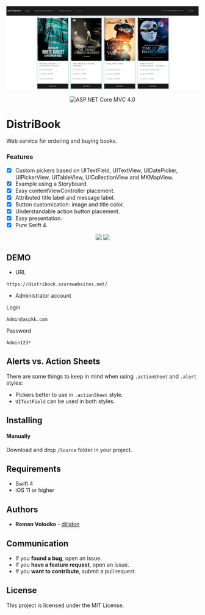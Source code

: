 <div align = "center">
<img src="Assets/Screenshot.jpg"/>
</div>

<p align="center">
<img src="https://img.shields.io/badge/ASP.NET%20Core%20MVC-6.0-blue.svg" alt="ASP.NET Core MVC 4.0"/>
</a>
</p>

# DistriBook

Web service for ordering and buying books.



### Features
- [x] Custom pickers based on UITextField, UITextView, UIDatePicker, UIPickerView, UITableView, UICollectionView and MKMapView.
- [x] Example using a Storyboard.
- [x] Easy contentViewController placement.
- [x] Attributed title label and message label.
- [x] Button customization: image and title color.
- [x] Understandable action button placement.
- [x] Easy presentation.
- [x] Pure Swift 4.

<div align = "center">
<img src="Assets/gifs/actionSheet-.gif" width="400" />
<img src="Assets/gifs/alert-.gif" width="400" />
</div>

## DEMO

- URL

```url
https://distribook.azurewebsites.net/
```

- Administrator account

Login
```url
Admin@aspkk.com
```
Password
```url
Admin123*
```

## Alerts vs. Action Sheets

There are some things to keep in mind when using `.actionSheet` and `.alert` styles:

* Pickers better to use in `.actionSheet` style.
* `UITextField` can be used in both styles.

## Installing

#### Manually

Download and drop `/Source` folder in your project.

## Requirements

* Swift 4
* iOS 11 or higher

## Authors

* **Roman Volodko** -  [dillidon](https://github.com/dillidon)

## Communication

* If you **found a bug**, open an issue.
* If you **have a feature request**, open an issue.
* If you **want to contribute**, submit a pull request.

## License

This project is licensed under the MIT License.

